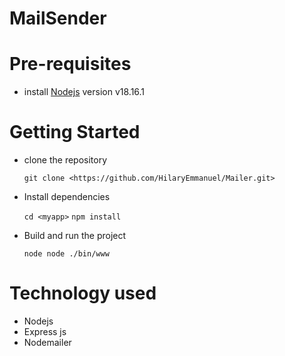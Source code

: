 # MailSender

# Pre-requisites
- install [Nodejs](https://nodejs.org/en/blog/release/v18.16.1) version v18.16.1

# Getting Started
- clone the repository

  ` git clone <https://github.com/HilaryEmmanuel/Mailer.git> `

- Install dependencies
  
  ` cd <myapp> `
  ` npm install `

- Build and run the project
  
  ` node node ./bin/www `

# Technology used
- Nodejs
- Express js
- Nodemailer
